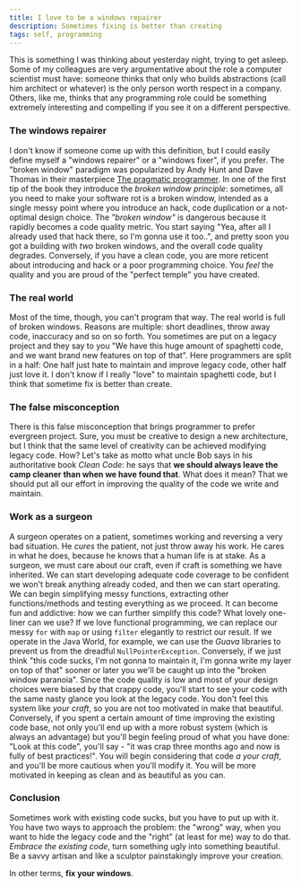 ```yaml
---
title: I love to be a windows repairer
description: Sometimes fixing is better than creating
tags: self, programming
---
```


This is something I was thinking about yesterday night, trying to get asleep.
Some of my colleagues are very argumentative about the role a computer
scientist must have: someone thinks that only who builds abstractions (call 
him architect or whatever) is the only person worth respect in a company.
Others, like me, thinks that any programming role could be something
extremely interesting and compelling if you see it on a different perspective.

### The windows repairer

I don't know if someone come up with this definition, but I could easily
define myself a "windows repairer" or a "windows fixer", if you prefer. The
"broken window" paradigm was popularized by Andy Hunt and Dave Thomas in
their masterpiece
[The pragmatic programmer](http://pragprog.com/book/tpp/the-pragmatic-programmer).
In one of the first tip of the book they introduce the _broken window principle_:
sometimes, all you need to make your software rot is a broken window, intended
as a single messy point where you introduce an hack, code duplication or a
not-optimal design choice. The _"broken window"_ is dangerous because it rapidly
becomes a code quality metric. You start saying "Yea, after all I already
used that hack there, so I'm gonna use it too..", and pretty soon you got
a building with _two_ broken windows, and the overall code quality
degrades.  Conversely, if you have a clean code, you are more reticent about
introducing and hack or a poor programming choice. You _feel_ the quality and
you are proud of the "perfect temple" you have created.

### The real world

Most of the time, though, you can't program that way. The real world is full of
broken windows. Reasons are multiple: short deadlines, throw away code,
inaccuracy and so on so forth. You sometimes are put on a legacy project and
they say to you "We have this huge amount of spaghetti code, and we want
brand new features on top of that". Here programmers are split in a half:
One half just hate to maintain and improve legacy code, other half just love
it. I don't know if I really "love" to maintain spaghetti code, but I think
that sometime fix is better than create.

### The false misconception

There is this false misconception that brings programmer to prefer
evergreen project. Sure, you must be creative to design a new architecture,
but I think that the same level of creativity can be achieved modifying legacy
code. How? Let's take as motto what uncle Bob says in his authoritative book
_Clean Code_: he says that **we should always leave the camp cleaner than 
when we have found that**. What does it mean? That we should put all our
effort in improving the quality of the code we write and maintain.

### Work as a surgeon

A surgeon operates on a patient, sometimes working and reversing a very
bad situation. He _cures_ the patient, not just throw away his work. He
cares in what he does, because he knows that a human life is at stake. As
a surgeon, we must care about our craft, even if craft is something
we have inherited. We can start developing adequate code coverage to be confident we
won't break anything already coded, and then we can start operating. We can
begin simplifying messy functions, extracting other functions/methods and
testing everything as we proceed. It can become fun and addictive: how we
can further simplify this code? What lovely one-liner can we use? If we
love functional programming, we can replace our messy ```for``` with ```map```
or using ```filter``` elegantly to restrict our result. If we operate in the
Java World, for example, we can use the _Guava_ libraries to prevent us from
the dreadful ```NullPointerException```. Conversely, if we just think
"this code sucks, I'm not gonna to maintain it, I'm gonna write my layer
on top of that" sooner or later you we'll be caught up into the "broken
window paranoia". Since the code quality is low and most of your design
choices were biased by that crappy code, you'll start to see your code with
the same nasty glance you look at the legacy code. You don't feel this 
system like _your craft_, so you are not too motivated in make that
beautiful.
Conversely, if you spent a certain amount of time improving the existing
code base, not only you'll end up with a more robust system (which is
always an advantage) but you'll begin feeling proud of what you have done:
"Look at this code", you'll say - "it was crap three months ago and now is
fully of best practices!". You will begin considering that code _a your craft_,
and you'll be more cautious when you'll modify it. You will be more
motivated in keeping as clean and as beautiful as you can.

### Conclusion
Sometimes work with existing code sucks, but you have to put up with it.
You have two ways to approach the problem: the "wrong" way, when you want
to hide the legacy code and the "right" (at least for me) way to do that.
_Embrace the existing code_, turn something ugly into something beautiful.
Be a savvy artisan and like a sculptor painstakingly improve your creation.

In other terms, **fix your windows**.
